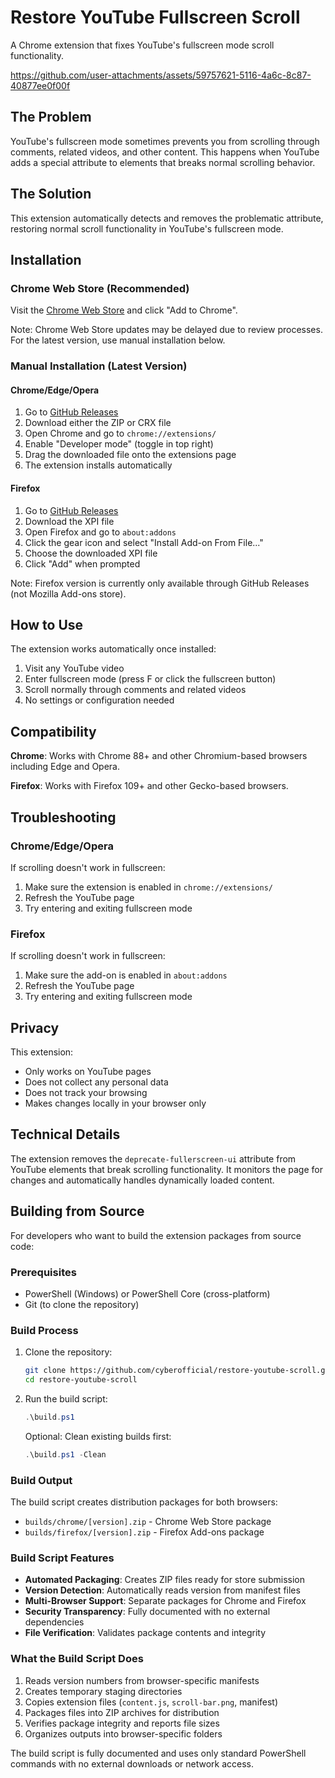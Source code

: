 # Restore YouTube Fullscreen Scroll

A Chrome extension that fixes YouTube's fullscreen mode scroll functionality.

https://github.com/user-attachments/assets/59757621-5116-4a6c-8c87-40877ee0f00f


## The Problem

YouTube's fullscreen mode sometimes prevents you from scrolling through comments, related videos, and other content. This happens when YouTube adds a special attribute to elements that breaks normal scrolling behavior.

## The Solution

This extension automatically detects and removes the problematic attribute, restoring normal scroll functionality in YouTube's fullscreen mode.

## Installation

### Chrome Web Store (Recommended)
Visit the [Chrome Web Store](https://chrome.google.com/webstore/detail/fpgafianbfgjhcdmghaoecfemndjpkbo) and click "Add to Chrome".

Note: Chrome Web Store updates may be delayed due to review processes. For the latest version, use manual installation below.

### Manual Installation (Latest Version)

#### Chrome/Edge/Opera
1. Go to [GitHub Releases](https://github.com/cyberofficial/restore-youtube-scroll/releases)
2. Download either the ZIP or CRX file
3. Open Chrome and go to `chrome://extensions/`
4. Enable "Developer mode" (toggle in top right)
5. Drag the downloaded file onto the extensions page
6. The extension installs automatically

#### Firefox
1. Go to [GitHub Releases](https://addons.mozilla.org/en-US/firefox/addon/youtube-fullscreen-scroll/)
2. Download the XPI file
3. Open Firefox and go to `about:addons`
4. Click the gear icon and select "Install Add-on From File..."
5. Choose the downloaded XPI file
6. Click "Add" when prompted

Note: Firefox version is currently only available through GitHub Releases (not Mozilla Add-ons store).

## How to Use

The extension works automatically once installed:
1. Visit any YouTube video
2. Enter fullscreen mode (press F or click the fullscreen button)
3. Scroll normally through comments and related videos
4. No settings or configuration needed

## Compatibility

**Chrome**: Works with Chrome 88+ and other Chromium-based browsers including Edge and Opera.

**Firefox**: Works with Firefox 109+ and other Gecko-based browsers.

## Troubleshooting

### Chrome/Edge/Opera
If scrolling doesn't work in fullscreen:
1. Make sure the extension is enabled in `chrome://extensions/`
2. Refresh the YouTube page
3. Try entering and exiting fullscreen mode

### Firefox
If scrolling doesn't work in fullscreen:
1. Make sure the add-on is enabled in `about:addons`
2. Refresh the YouTube page
3. Try entering and exiting fullscreen mode

## Privacy

This extension:
- Only works on YouTube pages
- Does not collect any personal data
- Does not track your browsing
- Makes changes locally in your browser only

## Technical Details

The extension removes the `deprecate-fullerscreen-ui` attribute from YouTube elements that break scrolling functionality. It monitors the page for changes and automatically handles dynamically loaded content.

## Building from Source

For developers who want to build the extension packages from source code:

### Prerequisites
- PowerShell (Windows) or PowerShell Core (cross-platform)
- Git (to clone the repository)

### Build Process
1. Clone the repository:
   ```bash
   git clone https://github.com/cyberofficial/restore-youtube-scroll.git
   cd restore-youtube-scroll
   ```

2. Run the build script:
   ```powershell
   .\build.ps1
   ```

   Optional: Clean existing builds first:
   ```powershell
   .\build.ps1 -Clean
   ```

### Build Output
The build script creates distribution packages for both browsers:
- `builds/chrome/[version].zip` - Chrome Web Store package
- `builds/firefox/[version].zip` - Firefox Add-ons package

### Build Script Features
- **Automated Packaging**: Creates ZIP files ready for store submission
- **Version Detection**: Automatically reads version from manifest files
- **Multi-Browser Support**: Separate packages for Chrome and Firefox
- **Security Transparency**: Fully documented with no external dependencies
- **File Verification**: Validates package contents and integrity

### What the Build Script Does
1. Reads version numbers from browser-specific manifests
2. Creates temporary staging directories
3. Copies extension files (`content.js`, `scroll-bar.png`, manifest)
4. Packages files into ZIP archives for distribution
5. Verifies package integrity and reports file sizes
6. Organizes outputs into browser-specific folders

The build script is fully documented and uses only standard PowerShell commands with no external downloads or network access.
